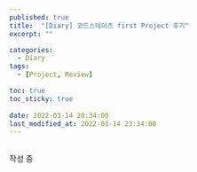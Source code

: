 ```yaml
---
published: true
title:  "[Diary] 코드스테이츠 first Project 후기"
excerpt: ""

categories:
  - Diary
tags:
  - [Project, Review]

toc: true
toc_sticky: true
 
date: 2022-03-14 20:34:00
last_modified_at: 2022-03-14 23:34:00
---
```


## 
작성 중

<br/>
<br/>